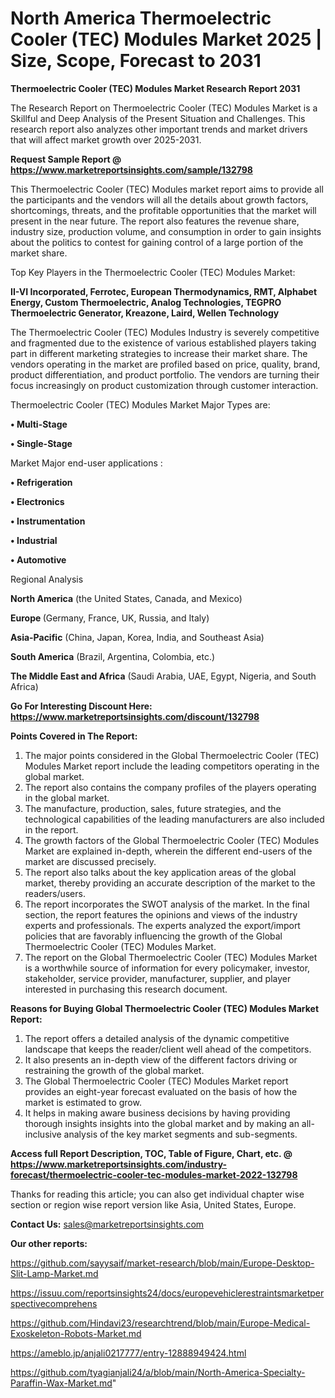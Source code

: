 # North America Thermoelectric Cooler (TEC) Modules Market 2025 | Size, Scope, Forecast to 2031

<strong>Thermoelectric Cooler (TEC) Modules Market Research Report 2031</strong>

The Research Report on Thermoelectric Cooler (TEC) Modules Market is a Skillful and Deep Analysis of the Present Situation and Challenges. This research report also analyzes other important trends and market drivers that will affect market growth over 2025-2031.

<strong>Request Sample Report @ <a href=https://www.marketreportsinsights.com/sample/132798>https://www.marketreportsinsights.com/sample/132798</a></strong>

This Thermoelectric Cooler (TEC) Modules market report aims to provide all the participants and the vendors will all the details about growth factors, shortcomings, threats, and the profitable opportunities that the market will present in the near future. The report also features the revenue share, industry size, production volume, and consumption in order to gain insights about the politics to contest for gaining control of a large portion of the market share.

Top Key Players in the Thermoelectric Cooler (TEC) Modules Market:

<strong>II-VI Incorporated, Ferrotec, European Thermodynamics, RMT, Alphabet Energy, Custom Thermoelectric, Analog Technologies, TEGPRO Thermoelectric Generator, Kreazone, Laird, Wellen Technology</strong>

The Thermoelectric Cooler (TEC) Modules Industry is severely competitive and fragmented due to the existence of various established players taking part in different marketing strategies to increase their market share. The vendors operating in the market are profiled based on price, quality, brand, product differentiation, and product portfolio. The vendors are turning their focus increasingly on product customization through customer interaction.

Thermoelectric Cooler (TEC) Modules Market Major Types are:

<strong>• Multi-Stage

• Single-Stage</strong>

Market Major end-user applications :

<strong>• Refrigeration

• Electronics

• Instrumentation

• Industrial

• Automotive</strong>

Regional Analysis

</u><strong><b>North America</b></strong> (the United States, Canada, and Mexico)

<strong><b>Europe </b></strong>(Germany, France, UK, Russia, and Italy)

<strong><b>Asia-Pacific</b></strong> (China, Japan, Korea, India, and Southeast Asia)

<strong><b>South America</b></strong> (Brazil, Argentina, Colombia, etc.)

<strong><b>The Middle East and Africa</b></strong> (Saudi Arabia, UAE, Egypt, Nigeria, and South Africa)

<strong>Go For Interesting Discount Here: <a href=https://www.marketreportsinsights.com/discount/132798>https://www.marketreportsinsights.com/discount/132798</a></strong>

<strong>Points Covered in The Report:</strong>
<ol>
  <li>The major points considered in the Global Thermoelectric Cooler (TEC) Modules Market report include the leading competitors operating in the global market.</li>
  <li>The report also contains the company profiles of the players operating in the global market.</li>
  <li>The manufacture, production, sales, future strategies, and the technological capabilities of the leading manufacturers are also included in the report.</li>
  <li>The growth factors of the Global Thermoelectric Cooler (TEC) Modules Market are explained in-depth, wherein the different end-users of the market are discussed precisely.</li>
  <li>The report also talks about the key application areas of the global market, thereby providing an accurate description of the market to the readers/users.</li>
  <li>The report incorporates the SWOT analysis of the market. In the final section, the report features the opinions and views of the industry experts and professionals. The experts analyzed the export/import policies that are favorably influencing the growth of the Global Thermoelectric Cooler (TEC) Modules Market.</li>
  <li>The report on the Global Thermoelectric Cooler (TEC) Modules Market is a worthwhile source of information for every policymaker, investor, stakeholder, service provider, manufacturer, supplier, and player interested in purchasing this research document.</li>
</ol>
<strong>Reasons for Buying Global Thermoelectric Cooler (TEC) Modules Market Report:</strong>

<ol>
  <li>The report offers a detailed analysis of the dynamic competitive landscape that keeps the reader/client well ahead of the competitors.</li>
  <li>It also presents an in-depth view of the different factors driving or restraining the growth of the global market.</li>
  <li>The Global Thermoelectric Cooler (TEC) Modules Market report provides an eight-year forecast evaluated on the basis of how the market is estimated to grow.</li>
  <li>It helps in making aware business decisions by having providing thorough insights insights into the global market and by making an all-inclusive analysis of the key market segments and sub-segments.</li>
</ol>
<strong>Access full Report Description, TOC, Table of Figure, Chart, etc. @ <a href=https://www.marketreportsinsights.com/industry-forecast/thermoelectric-cooler-tec-modules-market-2022-132798>https://www.marketreportsinsights.com/industry-forecast/thermoelectric-cooler-tec-modules-market-2022-132798</a></strong>


Thanks for reading this article; you can also get individual chapter wise section or region wise report version like Asia, United States, Europe.

<strong>Contact Us:</strong>
sales@marketreportsinsights.com

<strong>Our other reports:</strong>

<a href=https://github.com/sayysaif/market-research/blob/main/Europe-Desktop-Slit-Lamp-Market.md>https://github.com/sayysaif/market-research/blob/main/Europe-Desktop-Slit-Lamp-Market.md</a>

<a href=https://issuu.com/reportsinsights24/docs/europevehiclerestraintsmarketperspectivecomprehens>https://issuu.com/reportsinsights24/docs/europevehiclerestraintsmarketperspectivecomprehens</a>

<a href=https://github.com/Hindavi23/researchtrend/blob/main/Europe-Medical-Exoskeleton-Robots-Market.md>https://github.com/Hindavi23/researchtrend/blob/main/Europe-Medical-Exoskeleton-Robots-Market.md</a>

<a href=https://ameblo.jp/anjali0217777/entry-12888949424.html>https://ameblo.jp/anjali0217777/entry-12888949424.html</a>

<a href=https://github.com/tyagianjali24/a/blob/main/North-America-Specialty-Paraffin-Wax-Market.md>https://github.com/tyagianjali24/a/blob/main/North-America-Specialty-Paraffin-Wax-Market.md</a>"
